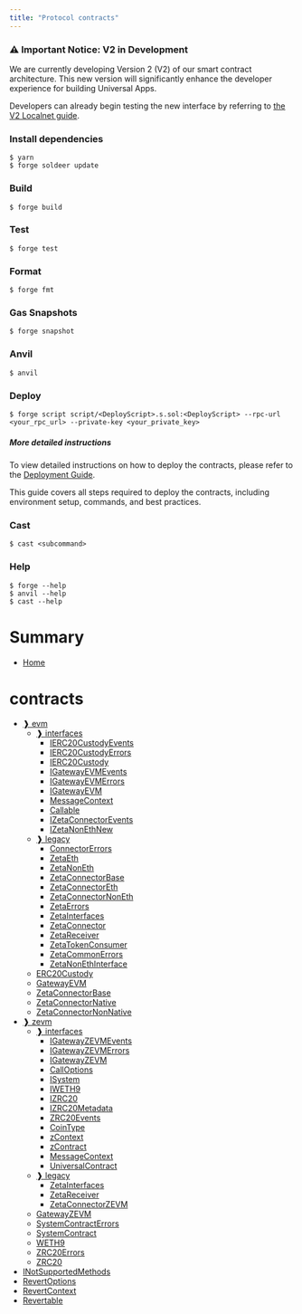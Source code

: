 ```yaml
---
title: "Protocol contracts"
---
```


### ⚠️ Important Notice: V2 in Development

We are currently developing Version 2 (V2) of our smart contract architecture. This new version will significantly enhance the developer experience for building Universal Apps.

Developers can already begin testing the new interface by referring to [the V2 Localnet guide](https://github.com/zeta-chain/localnet?tab=readme-ov-file#experimenting-with-the-new-architecture).

### Install dependencies

```shell
$ yarn
$ forge soldeer update
```

### Build

```shell
$ forge build
```

### Test

```shell
$ forge test
```

### Format

```shell
$ forge fmt
```

### Gas Snapshots

```shell
$ forge snapshot
```

### Anvil

```shell
$ anvil
```

### Deploy

```shell
$ forge script script/<DeployScript>.s.sol:<DeployScript> --rpc-url <your_rpc_url> --private-key <your_private_key>
```

##### More detailed instructions

To view detailed instructions on how to deploy the contracts, please refer to the [Deployment Guide](./scripts/deploy/readme.md).

This guide covers all steps required to deploy the contracts, including environment setup, commands, and best practices.

### Cast

```shell
$ cast <subcommand>
```

### Help

```shell
$ forge --help
$ anvil --help
$ cast --help
```
# Summary
- [Home](README.md)
# contracts
  - [❱ evm](/src/pages/developers/architecture/protocol/contracts/evm/README.md)
    - [❱ interfaces](/src/pages/developers/architecture/protocol/contracts/evm/interfaces/README.md)
      - [IERC20CustodyEvents](/src/pages/developers/architecture/protocol/contracts/evm/interfaces/IERC20Custody.sol/interface.IERC20CustodyEvents.mdx)
      - [IERC20CustodyErrors](/src/pages/developers/architecture/protocol/contracts/evm/interfaces/IERC20Custody.sol/interface.IERC20CustodyErrors.mdx)
      - [IERC20Custody](/src/pages/developers/architecture/protocol/contracts/evm/interfaces/IERC20Custody.sol/interface.IERC20Custody.mdx)
      - [IGatewayEVMEvents](/src/pages/developers/architecture/protocol/contracts/evm/interfaces/IGatewayEVM.sol/interface.IGatewayEVMEvents.mdx)
      - [IGatewayEVMErrors](/src/pages/developers/architecture/protocol/contracts/evm/interfaces/IGatewayEVM.sol/interface.IGatewayEVMErrors.mdx)
      - [IGatewayEVM](/src/pages/developers/architecture/protocol/contracts/evm/interfaces/IGatewayEVM.sol/interface.IGatewayEVM.mdx)
      - [MessageContext](/src/pages/developers/architecture/protocol/contracts/evm/interfaces/IGatewayEVM.sol/struct.MessageContext.mdx)
      - [Callable](/src/pages/developers/architecture/protocol/contracts/evm/interfaces/IGatewayEVM.sol/interface.Callable.mdx)
      - [IZetaConnectorEvents](/src/pages/developers/architecture/protocol/contracts/evm/interfaces/IZetaConnector.sol/interface.IZetaConnectorEvents.mdx)
      - [IZetaNonEthNew](/src/pages/developers/architecture/protocol/contracts/evm/interfaces/IZetaNonEthNew.sol/interface.IZetaNonEthNew.mdx)
    - [❱ legacy](/src/pages/developers/architecture/protocol/contracts/evm/legacy/README.md)
      - [ConnectorErrors](/src/pages/developers/architecture/protocol/contracts/evm/legacy/ConnectorErrors.sol/interface.ConnectorErrors.mdx)
      - [ZetaEth](/src/pages/developers/architecture/protocol/contracts/evm/legacy/Zeta.eth.sol/contract.ZetaEth.mdx)
      - [ZetaNonEth](/src/pages/developers/architecture/protocol/contracts/evm/legacy/Zeta.non-eth.sol/contract.ZetaNonEth.mdx)
      - [ZetaConnectorBase](/src/pages/developers/architecture/protocol/contracts/evm/legacy/ZetaConnector.base.sol/contract.ZetaConnectorBase.mdx)
      - [ZetaConnectorEth](/src/pages/developers/architecture/protocol/contracts/evm/legacy/ZetaConnector.eth.sol/contract.ZetaConnectorEth.mdx)
      - [ZetaConnectorNonEth](/src/pages/developers/architecture/protocol/contracts/evm/legacy/ZetaConnector.non-eth.sol/contract.ZetaConnectorNonEth.mdx)
      - [ZetaErrors](/src/pages/developers/architecture/protocol/contracts/evm/legacy/ZetaErrors.sol/interface.ZetaErrors.mdx)
      - [ZetaInterfaces](/src/pages/developers/architecture/protocol/contracts/evm/legacy/ZetaInterfaces.sol/interface.ZetaInterfaces.mdx)
      - [ZetaConnector](/src/pages/developers/architecture/protocol/contracts/evm/legacy/ZetaInterfaces.sol/interface.ZetaConnector.mdx)
      - [ZetaReceiver](/src/pages/developers/architecture/protocol/contracts/evm/legacy/ZetaInterfaces.sol/interface.ZetaReceiver.mdx)
      - [ZetaTokenConsumer](/src/pages/developers/architecture/protocol/contracts/evm/legacy/ZetaInterfaces.sol/interface.ZetaTokenConsumer.mdx)
      - [ZetaCommonErrors](/src/pages/developers/architecture/protocol/contracts/evm/legacy/ZetaInterfaces.sol/interface.ZetaCommonErrors.mdx)
      - [ZetaNonEthInterface](/src/pages/developers/architecture/protocol/contracts/evm/legacy/ZetaNonEthInterface.sol/interface.ZetaNonEthInterface.mdx)
    - [ERC20Custody](/src/pages/developers/architecture/protocol/contracts/evm/ERC20Custody.sol/contract.ERC20Custody.mdx)
    - [GatewayEVM](/src/pages/developers/architecture/protocol/contracts/evm/GatewayEVM.sol/contract.GatewayEVM.mdx)
    - [ZetaConnectorBase](/src/pages/developers/architecture/protocol/contracts/evm/ZetaConnectorBase.sol/abstract.ZetaConnectorBase.mdx)
    - [ZetaConnectorNative](/src/pages/developers/architecture/protocol/contracts/evm/ZetaConnectorNative.sol/contract.ZetaConnectorNative.mdx)
    - [ZetaConnectorNonNative](/src/pages/developers/architecture/protocol/contracts/evm/ZetaConnectorNonNative.sol/contract.ZetaConnectorNonNative.mdx)
  - [❱ zevm](/src/pages/developers/architecture/protocol/contracts/zevm/README.md)
    - [❱ interfaces](/src/pages/developers/architecture/protocol/contracts/zevm/interfaces/README.md)
      - [IGatewayZEVMEvents](/src/pages/developers/architecture/protocol/contracts/zevm/interfaces/IGatewayZEVM.sol/interface.IGatewayZEVMEvents.mdx)
      - [IGatewayZEVMErrors](/src/pages/developers/architecture/protocol/contracts/zevm/interfaces/IGatewayZEVM.sol/interface.IGatewayZEVMErrors.mdx)
      - [IGatewayZEVM](/src/pages/developers/architecture/protocol/contracts/zevm/interfaces/IGatewayZEVM.sol/interface.IGatewayZEVM.mdx)
      - [CallOptions](/src/pages/developers/architecture/protocol/contracts/zevm/interfaces/IGatewayZEVM.sol/struct.CallOptions.mdx)
      - [ISystem](/src/pages/developers/architecture/protocol/contracts/zevm/interfaces/ISystem.sol/interface.ISystem.mdx)
      - [IWETH9](/src/pages/developers/architecture/protocol/contracts/zevm/interfaces/IWZETA.sol/interface.IWETH9.mdx)
      - [IZRC20](/src/pages/developers/architecture/protocol/contracts/zevm/interfaces/IZRC20.sol/interface.IZRC20.mdx)
      - [IZRC20Metadata](/src/pages/developers/architecture/protocol/contracts/zevm/interfaces/IZRC20.sol/interface.IZRC20Metadata.mdx)
      - [ZRC20Events](/src/pages/developers/architecture/protocol/contracts/zevm/interfaces/IZRC20.sol/interface.ZRC20Events.mdx)
      - [CoinType](/src/pages/developers/architecture/protocol/contracts/zevm/interfaces/IZRC20.sol/enum.CoinType.mdx)
      - [zContext](/src/pages/developers/architecture/protocol/contracts/zevm/interfaces/UniversalContract.sol/struct.zContext.mdx)
      - [zContract](/src/pages/developers/architecture/protocol/contracts/zevm/interfaces/UniversalContract.sol/interface.zContract.mdx)
      - [MessageContext](/src/pages/developers/architecture/protocol/contracts/zevm/interfaces/UniversalContract.sol/struct.MessageContext.mdx)
      - [UniversalContract](/src/pages/developers/architecture/protocol/contracts/zevm/interfaces/UniversalContract.sol/interface.UniversalContract.mdx)
    - [❱ legacy](/src/pages/developers/architecture/protocol/contracts/zevm/legacy/README.md)
      - [ZetaInterfaces](/src/pages/developers/architecture/protocol/contracts/zevm/legacy/ZetaConnectorZEVM.sol/interface.ZetaInterfaces.mdx)
      - [ZetaReceiver](/src/pages/developers/architecture/protocol/contracts/zevm/legacy/ZetaConnectorZEVM.sol/interface.ZetaReceiver.mdx)
      - [ZetaConnectorZEVM](/src/pages/developers/architecture/protocol/contracts/zevm/legacy/ZetaConnectorZEVM.sol/contract.ZetaConnectorZEVM.mdx)
    - [GatewayZEVM](/src/pages/developers/architecture/protocol/contracts/zevm/GatewayZEVM.sol/contract.GatewayZEVM.mdx)
    - [SystemContractErrors](/src/pages/developers/architecture/protocol/contracts/zevm/SystemContract.sol/interface.SystemContractErrors.mdx)
    - [SystemContract](/src/pages/developers/architecture/protocol/contracts/zevm/SystemContract.sol/contract.SystemContract.mdx)
    - [WETH9](/src/pages/developers/architecture/protocol/contracts/zevm/WZETA.sol/contract.WETH9.mdx)
    - [ZRC20Errors](/src/pages/developers/architecture/protocol/contracts/zevm/ZRC20.sol/interface.ZRC20Errors.mdx)
    - [ZRC20](/src/pages/developers/architecture/protocol/contracts/zevm/ZRC20.sol/contract.ZRC20.mdx)
  - [INotSupportedMethods](/src/pages/developers/architecture/protocol/contracts/Errors.sol/interface.INotSupportedMethods.mdx)
  - [RevertOptions](/src/pages/developers/architecture/protocol/contracts/Revert.sol/struct.RevertOptions.mdx)
  - [RevertContext](/src/pages/developers/architecture/protocol/contracts/Revert.sol/struct.RevertContext.mdx)
  - [Revertable](/src/pages/developers/architecture/protocol/contracts/Revert.sol/interface.Revertable.mdx)
